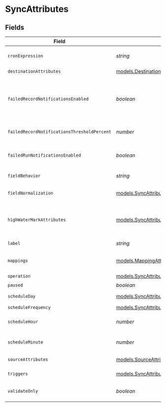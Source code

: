 # SyncAttributes


## Fields

| Field                                                                                                                                                                                                                                              | Type                                                                                                                                                                                                                                               | Required                                                                                                                                                                                                                                           | Description                                                                                                                                                                                                                                        | Example                                                                                                                                                                                                                                            |
| -------------------------------------------------------------------------------------------------------------------------------------------------------------------------------------------------------------------------------------------------- | -------------------------------------------------------------------------------------------------------------------------------------------------------------------------------------------------------------------------------------------------- | -------------------------------------------------------------------------------------------------------------------------------------------------------------------------------------------------------------------------------------------------- | -------------------------------------------------------------------------------------------------------------------------------------------------------------------------------------------------------------------------------------------------- | -------------------------------------------------------------------------------------------------------------------------------------------------------------------------------------------------------------------------------------------------- |
| `cronExpression`                                                                                                                                                                                                                                   | *string*                                                                                                                                                                                                                                           | :heavy_minus_sign:                                                                                                                                                                                                                                 | Specify what cron schedule this sync should run on if the `schedule_frequency` is set to `"experessions"`.                                                                                                                                         | * 1 * * *                                                                                                                                                                                                                                          |
| `destinationAttributes`                                                                                                                                                                                                                            | [models.DestinationAttributes](../../models/shared/destinationattributes.md)                                                                                                                                                                       | :heavy_check_mark:                                                                                                                                                                                                                                 | N/A                                                                                                                                                                                                                                                |                                                                                                                                                                                                                                                    |
| `failedRecordNotificationsEnabled`                                                                                                                                                                                                                 | *boolean*                                                                                                                                                                                                                                          | :heavy_minus_sign:                                                                                                                                                                                                                                 | When true, will email all workspace users with email notifications enabled and all workspace additional emails when the sync has more than failed_record_notifications_threshold_percent rejected or invalid records in the source or destination. | false                                                                                                                                                                                                                                              |
| `failedRecordNotificationsThresholdPercent`                                                                                                                                                                                                        | *number*                                                                                                                                                                                                                                           | :heavy_minus_sign:                                                                                                                                                                                                                                 | The percentage of rejected and invalid records for which failed record emails will be triggered.                                                                                                                                                   | 10                                                                                                                                                                                                                                                 |
| `failedRunNotificationsEnabled`                                                                                                                                                                                                                    | *boolean*                                                                                                                                                                                                                                          | :heavy_minus_sign:                                                                                                                                                                                                                                 | When true, will email all workspace users with email notifications enabled and all workspace additional emails when the sync fails and recovers.                                                                                                   | false                                                                                                                                                                                                                                              |
| `fieldBehavior`                                                                                                                                                                                                                                    | *string*                                                                                                                                                                                                                                           | :heavy_minus_sign:                                                                                                                                                                                                                                 | Specify `"sync_all_properties"` to automatically update mappings.                                                                                                                                                                                  | sync_all_properties                                                                                                                                                                                                                                |
| `fieldNormalization`                                                                                                                                                                                                                               | [models.SyncAttributesFieldNormalization](../../models/shared/syncattributesfieldnormalization.md)                                                                                                                                                 | :heavy_minus_sign:                                                                                                                                                                                                                                 | If `field_behavior` is set to `"sync_all_properties"`, specify how automatic mappings should be named.                                                                                                                                             | snake_case                                                                                                                                                                                                                                         |
| `highWaterMarkAttributes`                                                                                                                                                                                                                          | [models.SyncAttributesHighWaterMarkAttributes](../../models/shared/syncattributeshighwatermarkattributes.md)                                                                                                                                       | :heavy_minus_sign:                                                                                                                                                                                                                                 | The high water mark diffing strategy will allow append syncs to use a timestamp column when identifying new records instead of the default Census diff engine (using primary keys).                                                                |                                                                                                                                                                                                                                                    |
| `label`                                                                                                                                                                                                                                            | *string*                                                                                                                                                                                                                                           | :heavy_minus_sign:                                                                                                                                                                                                                                 | A label to give to this sync.                                                                                                                                                                                                                      | New Signups to Leads                                                                                                                                                                                                                               |
| `mappings`                                                                                                                                                                                                                                         | [models.MappingAttributes](../../models/shared/mappingattributes.md)[]                                                                                                                                                                             | :heavy_check_mark:                                                                                                                                                                                                                                 | N/A                                                                                                                                                                                                                                                | [object Object],[object Object],[object Object]                                                                                                                                                                                                    |
| `operation`                                                                                                                                                                                                                                        | [models.SyncAttributesOperation](../../models/shared/syncattributesoperation.md)                                                                                                                                                                   | :heavy_check_mark:                                                                                                                                                                                                                                 | How records are synced to the destination.                                                                                                                                                                                                         | mirror                                                                                                                                                                                                                                             |
| `paused`                                                                                                                                                                                                                                           | *boolean*                                                                                                                                                                                                                                          | :heavy_minus_sign:                                                                                                                                                                                                                                 | Whether or not this sync should be paused.                                                                                                                                                                                                         | false                                                                                                                                                                                                                                              |
| `scheduleDay`                                                                                                                                                                                                                                      | [models.SyncAttributesScheduleDay](../../models/shared/syncattributesscheduleday.md)                                                                                                                                                               | :heavy_minus_sign:                                                                                                                                                                                                                                 | What day of the week this sync should run if `schedule_frequency` is set to `"weekly"`.                                                                                                                                                            | Monday                                                                                                                                                                                                                                             |
| `scheduleFrequency`                                                                                                                                                                                                                                | [models.SyncAttributesScheduleFrequency](../../models/shared/syncattributesschedulefrequency.md)                                                                                                                                                   | :heavy_minus_sign:                                                                                                                                                                                                                                 | When this sync should be run.                                                                                                                                                                                                                      | daily                                                                                                                                                                                                                                              |
| `scheduleHour`                                                                                                                                                                                                                                     | *number*                                                                                                                                                                                                                                           | :heavy_minus_sign:                                                                                                                                                                                                                                 | What hour of the day this sync should run if `schedule_frequency` is set to `"weekly"` or `"daily"`.                                                                                                                                               | 10                                                                                                                                                                                                                                                 |
| `scheduleMinute`                                                                                                                                                                                                                                   | *number*                                                                                                                                                                                                                                           | :heavy_minus_sign:                                                                                                                                                                                                                                 | What minute of the hour this sync should run if `scheule_frequency` is set to `"weekly"`, `"daily"` or `"hourly"`.                                                                                                                                 | 30                                                                                                                                                                                                                                                 |
| `sourceAttributes`                                                                                                                                                                                                                                 | [models.SourceAttributes](../../models/shared/sourceattributes.md)                                                                                                                                                                                 | :heavy_check_mark:                                                                                                                                                                                                                                 | Attributes used to identify the data source for this sync.                                                                                                                                                                                         |                                                                                                                                                                                                                                                    |
| `triggers`                                                                                                                                                                                                                                         | [models.SyncAttributesTriggers](../../models/shared/syncattributestriggers.md)                                                                                                                                                                     | :heavy_minus_sign:                                                                                                                                                                                                                                 | Specify triggers for the sync. More than one type trigger can be configured.                                                                                                                                                                       |                                                                                                                                                                                                                                                    |
| `validateOnly`                                                                                                                                                                                                                                     | *boolean*                                                                                                                                                                                                                                          | :heavy_minus_sign:                                                                                                                                                                                                                                 | When true, checks if the given payload is valid to configure a sync. Does not create the sync.                                                                                                                                                     | true                                                                                                                                                                                                                                               |